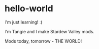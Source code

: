 # hello-world
I'm just learning! :)

I'm Tangie and I make Stardew Valley mods.

Mods today, tomorrow - THE WORLD!
